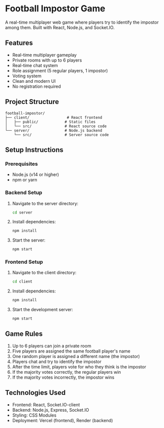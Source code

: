 # Football Impostor Game

A real-time multiplayer web game where players try to identify the impostor among them. Built with React, Node.js, and Socket.IO.

## Features

- Real-time multiplayer gameplay
- Private rooms with up to 6 players
- Real-time chat system
- Role assignment (5 regular players, 1 impostor)
- Voting system
- Clean and modern UI
- No registration required

## Project Structure

```
football-impostor/
├── client/                 # React frontend
│   ├── public/            # Static files
│   └── src/               # React source code
└── server/                # Node.js backend
    └── src/               # Server source code
```

## Setup Instructions

### Prerequisites

- Node.js (v14 or higher)
- npm or yarn

### Backend Setup

1. Navigate to the server directory:
   ```bash
   cd server
   ```

2. Install dependencies:
   ```bash
   npm install
   ```

3. Start the server:
   ```bash
   npm start
   ```

### Frontend Setup

1. Navigate to the client directory:
   ```bash
   cd client
   ```

2. Install dependencies:
   ```bash
   npm install
   ```

3. Start the development server:
   ```bash
   npm start
   ```

## Game Rules

1. Up to 6 players can join a private room
2. Five players are assigned the same football player's name
3. One random player is assigned a different name (the impostor)
4. Players chat and try to identify the impostor
5. After the time limit, players vote for who they think is the impostor
6. If the majority votes correctly, the regular players win
7. If the majority votes incorrectly, the impostor wins

## Technologies Used

- Frontend: React, Socket.IO-client
- Backend: Node.js, Express, Socket.IO
- Styling: CSS Modules
- Deployment: Vercel (frontend), Render (backend) 